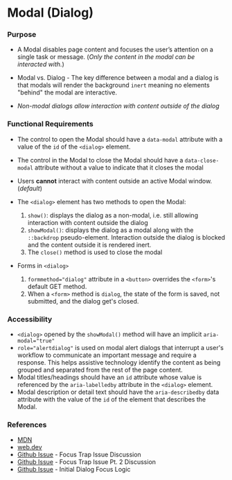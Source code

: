 # Modal (Dialog)

### Purpose

- A Modal disables page content and focuses the user’s attention on a single task or message. (*Only the content in the modal can be interacted with.*)

- Modal vs. Dialog - The key difference between a modal and a dialog is that modals will render the background `inert` meaning no elements "behind" the modal are interactive. 

- *Non-modal dialogs allow interaction with content outside of the dialog*

### Functional Requirements

- The control to open the Modal should have a `data-modal` attribute with a value of the `id` of the `<dialog>` element.
- The control in the Modal to close the Modal should have a `data-close-modal` attribute without a value to indicate that it closes the modal

- Users **cannot** interact with content outside an active Modal window. (_default_)
- The `<dialog>` element has two methods to open the Modal:
  1. `show()`: displays the dialog as a non-modal, i.e. still allowing interaction with content outside the dialog
  2. `showModal()`: displays the dialog as a modal along with the `::backdrop` pseudo-element. Interaction outside the dialog is blocked and the content outside it is rendered inert. 
  3. The `close()` method is used to close the modal 

- Forms in `<dialog>`
  1. `formmethod="dialog"` attribute in a `<button>` overrides the `<form>`'s default GET method.
  2. When a `<form>` method is `dialog`, the state of the form is saved, not submitted, and the dialog get's closed. 

### Accessibility 

- `<dialog>` opened by the `showModal()` method will have an implicit `aria-modal="true"`
- `role="alertdialog"` is used on modal alert dialogs that interrupt a user's workflow to communicate an important message and require a response. This helps assistive technology identify the content as being grouped and separated from the rest of the page content.
- Modal titles/headings should have an `id` attribute whose value is referenced by the `aria-labelledby` attribute in the `<dialog>` element.
- Modal description or detail text should have the `aria-describedby` data attribute with the value of the `id` of the element that describes the Modal. 

### References

- [MDN](https://developer.mozilla.org/en-US/docs/Web/HTML/Element/dialog)
- [web.dev](https://web.dev/learn/html/dialog/)
- [Github Issue](https://github.com/w3c/html/issues/1514) - Focus Trap Issue Discussion
- [Github Issue](https://github.com/whatwg/html/issues/8339) - Focus Trap Issue Pt. 2 Discussion
- [Github Issue](https://github.com/whatwg/html/wiki/dialog--initial-focus,-a-proposal#initial-dialog-focus-logic) - Initial Dialog Focus Logic
